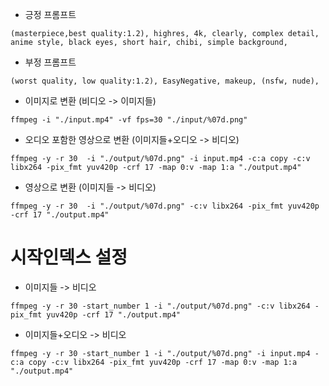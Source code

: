 - 긍정 프롬프트

```
(masterpiece,best quality:1.2), highres, 4k, clearly, complex detail, anime style, black eyes, short hair, chibi, simple background,
```

- 부정 프롬프트

```
(worst quality, low quality:1.2), EasyNegative, makeup, (nsfw, nude),
```

- 이미지로 변환 (비디오 -> 이미지들)

```
ffmpeg -i "./input.mp4" -vf fps=30 "./input/%07d.png"
```

- 오디오 포함한 영상으로 변환 (이미지들+오디오 -> 비디오)

```
ffmpeg -y -r 30  -i "./output/%07d.png" -i input.mp4 -c:a copy -c:v libx264 -pix_fmt yuv420p -crf 17 -map 0:v -map 1:a "./output.mp4"
```

- 영상으로 변환 (이미지들 -> 비디오)

```
ffmpeg -y -r 30  -i "./output/%07d.png" -c:v libx264 -pix_fmt yuv420p -crf 17 "./output.mp4"
```

# 시작인덱스 설정

- 이미지들 -> 비디오

```
ffmpeg -y -r 30 -start_number 1 -i "./output/%07d.png" -c:v libx264 -pix_fmt yuv420p -crf 17 "./output.mp4"
```

- 이미지들+오디오 -> 비디오

```
ffmpeg -y -r 30 -start_number 1 -i "./output/%07d.png" -i input.mp4 -c:a copy -c:v libx264 -pix_fmt yuv420p -crf 17 -map 0:v -map 1:a "./output.mp4"
```
